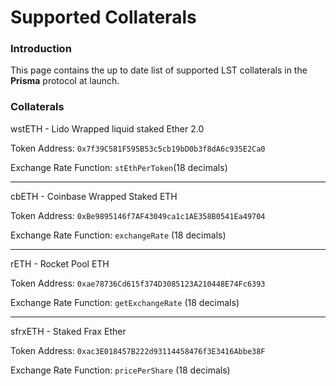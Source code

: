# Supported Collaterals

### Introduction

This page contains the up to date list of supported LST collaterals in the **Prisma** protocol at launch.

### Collaterals

wstETH - Lido Wrapped liquid staked Ether 2.0

Token Address: `0x7f39C581F595B53c5cb19bD0b3f8dA6c935E2Ca0`

Exchange Rate Function: `stEthPerToken`(18 decimals)

---

cbETH - Coinbase Wrapped Staked ETH

Token Address: `0xBe9895146f7AF43049ca1c1AE358B0541Ea49704`

Exchange Rate Function: `exchangeRate` (18 decimals)

---

rETH - Rocket Pool ETH

Token Address: `0xae78736Cd615f374D3085123A210448E74Fc6393`

Exchange Rate Function: `getExchangeRate` (18 decimals)

---

sfrxETH - Staked Frax Ether

Token Address: `0xac3E018457B222d93114458476f3E3416Abbe38F`

Exchange Rate Function: `pricePerShare` (18 decimals)
